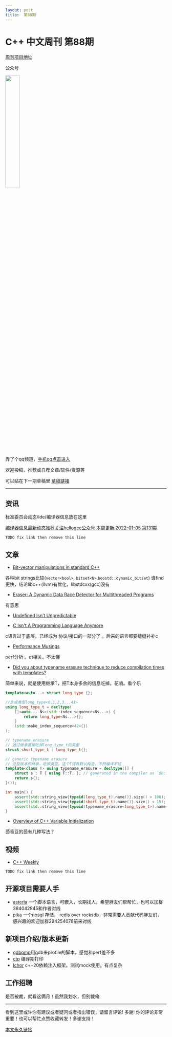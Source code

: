 ```yaml
---
layout: post
title:  第88期
---
```

# C++ 中文周刊 第88期


[周刊项目地址](https://github.com/wanghenshui/cppweeklynews)

公众号

<img src="https://wanghenshui.github.io/cppweeklynews/assets/code.png" alt=""  width="30%">

弄了个qq频道，[手机qq点击进入](https://qun.qq.com/qqweb/qunpro/share?_wv=3&_wwv=128&inviteCode=xzjHQ&from=246610&biz=ka)

欢迎投稿，推荐或自荐文章/软件/资源等

可以贴在下一期草稿里 [草稿链接](https://github.com/wanghenshui/cppweeklynews/pull/21)


---

## 资讯

标准委员会动态/ide/编译器信息放在这里

[编译器信息最新动态推荐关注hellogcc公众号 本周更新 2022-01-05 第131期](https://github.com/hellogcc/osdt-weekly/blob/master/weekly-2022/2022-01-05.md)

`TODO fix link then remove this line`

## 文章

- [Bit-vector manipulations in standard C++](https://quuxplusone.github.io/blog/2022/11/05/bit-vectors/)

各种bit strings比较(`vector<bool>`, `bitset<N>`,`boostd::dynamic_bitset`)  谁find更快，结论libc++(llvm)有优化，libstdcxx(gcc)没有

- [Eraser: A Dynamic Data Race Detector for Multithreaded Programs](https://zhuanlan.zhihu.com/p/94858087)

有意思

- [Undefined Isn’t Unpredictable](http://www.os2museum.com/wp/undefined-isnt-unpredictable/)
  


- [C Isn't A Programming Language Anymore](https://faultlore.com/blah/c-isnt-a-language/)

c语言过于底层，已经成为 协议/接口的一部分了 。后来的语言都要缝缝补补c

- [Performance Musings](https://blog.broulik.de/2022/11/performance-musings/)

perf分析 。qt相关。不太懂

- [Did you about typename erasure technique to reduce compilation times with templates? ](https://github.com/QuantlabFinancial/cpp_tip_of_the_week/blob/master/tips/303.md)

简单来说，就是使用继承T，把T本身多余的信息吃掉。花哨。看个乐

```cpp
template<auto...> struct long_type {};

//生成类型long_type<0,1,2,3...41>
using long_type_t = decltype(
    []<auto... Ns>(std::index_sequence<Ns...>) {
        return long_type<Ns...>{};
    }
    (std::make_index_sequence<42>{})
);

// typename erasure
// 通过继承直接吃掉long_type_t的类型
struct short_type_t : long_type_t{};

// generic typename erasure
// 泛型版本的继承，吃掉类型。这个T得有默认构造，不然编译不过
template<class T> using typename_erasure = decltype([] {
    struct s : T { using T::T; }; // generated in the compiler as `$0::s` or similar
    return s{};
}());

int main() {
    assert(std::string_view{typeid(long_type_t).name()}.size() > 100); // 长类型
    assert(std::string_view{typeid(short_type_t).name()}.size() < 15); // 短类型
    assert(std::string_view{typeid(typename_erasure<long_type_t>).name()}.size() < 25); // 短类型
}
```

- [Overview of C++ Variable Initialization](https://www.caichinger.com/cpp/initialization.html)

茴香豆的茴有几种写法？
## 视频

- [C++ Weekly ](https://www.youtube.com/channel/UCxHAlbZQNFU2LgEtiqd2Maw)

`TODO fix link then remove this line`

## 开源项目需要人手

- [asteria](https://github.com/lhmouse/asteria) 一个脚本语言，可嵌入，长期找人，希望胖友们帮帮忙，也可以加群384042845和作者对线
- [pika](https://github.com/OpenAtomFoundation/pika) 一个nosql 存储， redis over rocksdb，非常需要人贡献代码胖友们， 感兴趣的欢迎加群294254078前来对线

## 新项目介绍/版本更新

-  [gdbpmp](https://github.com/markhpc/gdbpmp)用gdb来profile的脚本，感觉和perf差不多
-  [ctp](https://pypi.org/project/compile-time-printer/#how-it-works) 编译期打印
-  [Ichor](https://github.com/volt-software/Ichor/tree/v0.1.0) c++20依赖注入框架。测试mock使用。有点复杂
  
  
## 工作招聘

是否被裁，就看这俩月！虽然我划水，但别裁俺

---

看到这里或许你有建议或者疑问或者指出错误，请留言评论! 多谢!  你的评论非常重要！也可以帮忙点赞收藏转发！多谢支持！

[本文永久链接](https://wanghenshui.github.io/cppweeklynews/posts/088.html)
